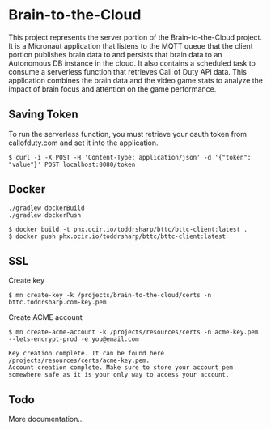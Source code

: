 # Brain-to-the-Cloud

This project represents the server portion of the Brain-to-the-Cloud project. It is a Micronaut application that listens to the MQTT queue that the client portion publishes brain data to and persists that brain data to an Autonomous DB instance in the cloud. It also contains a scheduled task to consume a serverless function that retrieves Call of Duty API data. This application combines the brain data and the video game stats to analyze the impact of brain focus and attention on the game performance.

## Saving Token

To run the serverless function, you must retrieve your oauth token from callofduty.com and set it into the application.

```shell
$ curl -i -X POST -H 'Content-Type: application/json' -d '{"token": "value"}' POST localhost:8080/token
```

## Docker

```shell
./gradlew dockerBuild
./gradlew dockerPush
```

```shell
$ docker build -t phx.ocir.io/toddrsharp/bttc/bttc-client:latest .
$ docker push phx.ocir.io/toddrsharp/bttc/bttc-client:latest
```

## SSL

Create key

```shell
$ mn create-key -k /projects/brain-to-the-cloud/certs -n bttc.toddrsharp.com-key.pem
```

Create ACME account

```shell
$ mn create-acme-account -k /projects/resources/certs -n acme-key.pem --lets-encrypt-prod -e you@email.com

Key creation complete. It can be found here /projects/resources/certs/acme-key.pem.
Account creation complete. Make sure to store your account pem somewhere safe as it is your only way to access your account.
```

## Todo

More documentation...
